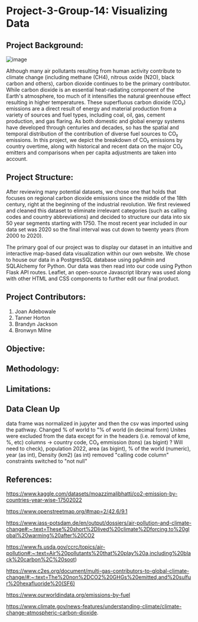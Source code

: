 # Project-3-Group-14: Visualizing Data

## Project Background:

![image](https://user-images.githubusercontent.com/95774386/210461637-9d48d0f5-fd45-4d93-87bf-f29edfc99241.png)

Although many air pollutants resulting from human activity contribute to climate change (including methane (CH4), nitrous oxide (N2O), black carbon and others), carbon dioxide continues to be the primary contributor. While carbon dioxide is an essential heat-radiating component of the Earth's atmosphere, too much of it intensifies the natural greenhouse effect resulting in higher temperatures. These superfluous carbon dioxide (CO₂) emissions are a direct result of energy and material production from a variety of sources and fuel types, including coal, oil, gas, cement production, and gas flaring. As both domestic and global energy systems have developed through centuries and decades, so has the spatial and temporal distribution of the contribution of diverse fuel sources to CO₂ emissions. In this project, we depict the breakdown of CO₂ emissions by country overtime, along with historical and recent data on the major CO₂ emitters and comparisons when per capita adjustments are taken into account.

## Project Structure:
After reviewing many potential datasets, we chose one that holds that focuses on regional carbon dioxide emissions since the middle of the 18th century, right at the beginning of the industrial revolution. We first reviewed and cleaned this dataset to eliminate irrelevant categories (such as calling codes and country abbreviations) and decided to structure our data into six 50 year segments starting with 1750. The most recent year included in our data set was 2020 so the final interval was cut down to twenty years (from 2000 to 2020).  

The primary goal of our project was to display our dataset in an intuitive and interactive map-based data visualization within our own website. We chose to house our data in a PostgresSQL database using pgAdmin and SQLAlchemy for Python. Our data was then read into our code using Python Flask API routes. Leaflet, an open-source Javascript library was used along with other HTML and CSS components to further edit our final product. 

## Project Contributors:
1. Joan Adebowale
2. Tanner Horton
3. Brandyn Jackson
4. Bronwyn Milne

## Objective:

## Methodology:

## Limitations:

## Data Clean Up
data frame was normalized in jupyter and then the csv was imported using the pathway.
Changed % of world to "% of world (in decimal form)
Unites were excluded from the data except for in the headers  (i.e. removal of kme, %, etc)
columns -> country code, CO₂ emmission (tons) (as bigint) ? Will need to check), population 2022, area (as bigint), % of the world (numeric), year (as int), Density (km2) (as int)
removed "calling code column"
constraints switched to "not null"

## References:

https://www.kaggle.com/datasets/moazzimalibhatti/co2-emission-by-countries-year-wise-17502022

https://www.openstreetmap.org/#map=2/42.6/9.1

https://www.iass-potsdam.de/en/output/dossiers/air-pollution-and-climate-change#:~:text=These%20short%2Dlived%20climate%2Dforcing,to%20global%20warming%20after%20CO2

https://www.fs.usda.gov/ccrc/topics/air-pollution#:~:text=Air%20pollutants%20that%20play%20a,including%20black%20carbon%2C%20soot)

https://www.c2es.org/document/multi-gas-contributors-to-global-climate-change/#:~:text=The%20non%2DCO2%20GHGs%20emitted,and%20sulfur%20hexafluoride%20(SF6)

https://www.ourworldindata.org/emissions-by-fuel

https://www.climate.gov/news-features/understanding-climate/climate-change-atmospheric-carbon-dioxide.
